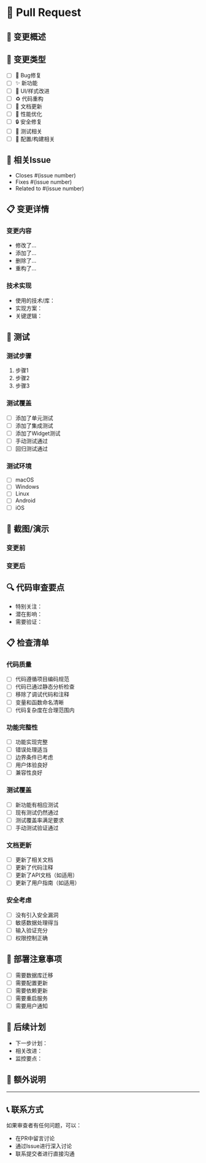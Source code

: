 # 🔄 Pull Request

## 📝 变更概述
<!-- 简明扼要地描述这次变更的内容 -->

## 🎯 变更类型
<!-- 勾选适用的类型 -->
- [ ] 🐛 Bug修复
- [ ] ✨ 新功能
- [ ] 💄 UI/样式改进
- [ ] ♻️ 代码重构
- [ ] 📝 文档更新
- [ ] 🚀 性能优化
- [ ] 🔒 安全修复
- [ ] 🧪 测试相关
- [ ] 🔧 配置/构建相关

## 🔗 相关Issue
<!-- 关联相关的Issue -->
- Closes #(issue number)
- Fixes #(issue number)
- Related to #(issue number)

## 📋 变更详情
<!-- 详细描述所做的变更 -->

### 变更内容
- 修改了...
- 添加了...
- 删除了...
- 重构了...

### 技术实现
- 使用的技术/库：
- 实现方案：
- 关键逻辑：

## 🧪 测试
<!-- 描述如何测试这些变更 -->

### 测试步骤
1. 步骤1
2. 步骤2
3. 步骤3

### 测试覆盖
- [ ] 添加了单元测试
- [ ] 添加了集成测试
- [ ] 添加了Widget测试
- [ ] 手动测试通过
- [ ] 回归测试通过

### 测试环境
- [ ] macOS
- [ ] Windows
- [ ] Linux
- [ ] Android
- [ ] iOS

## 📸 截图/演示
<!-- 如果适用，添加截图或GIF演示 -->

### 变更前
<!-- 变更前的截图 -->

### 变更后
<!-- 变更后的截图 -->

## 🔍 代码审查要点
<!-- 提醒审查者关注的重点 -->
- 特别关注：
- 潜在影响：
- 需要验证：

## 📋 检查清单
<!-- 确保所有必要的步骤都已完成 -->

### 代码质量
- [ ] 代码遵循项目编码规范
- [ ] 代码已通过静态分析检查
- [ ] 移除了调试代码和注释
- [ ] 变量和函数命名清晰
- [ ] 代码复杂度在合理范围内

### 功能完整性
- [ ] 功能实现完整
- [ ] 错误处理适当
- [ ] 边界条件已考虑
- [ ] 用户体验良好
- [ ] 兼容性良好

### 测试覆盖
- [ ] 新功能有相应测试
- [ ] 现有测试仍然通过
- [ ] 测试覆盖率满足要求
- [ ] 手动测试验证通过

### 文档更新
- [ ] 更新了相关文档
- [ ] 更新了代码注释
- [ ] 更新了API文档（如适用）
- [ ] 更新了用户指南（如适用）

### 安全考虑
- [ ] 没有引入安全漏洞
- [ ] 敏感数据处理得当
- [ ] 输入验证充分
- [ ] 权限控制正确

## 🚀 部署注意事项
<!-- 如果有特殊的部署要求，请说明 -->
- [ ] 需要数据库迁移
- [ ] 需要配置更新
- [ ] 需要依赖更新
- [ ] 需要重启服务
- [ ] 需要用户通知

## 🔄 后续计划
<!-- 描述这次变更后的后续计划 -->
- 下一步计划：
- 相关改进：
- 监控要点：

## 💬 额外说明
<!-- 其他需要说明的内容 -->

---

## 📞 联系方式
如果审查者有任何问题，可以：
- 在PR中留言讨论
- 通过Issue进行深入讨论
- 联系提交者进行直接沟通 
